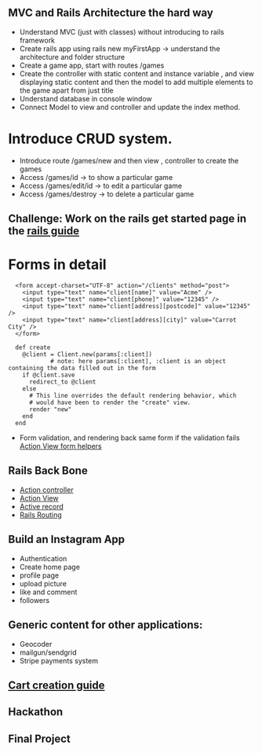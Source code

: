 ## MVC and Rails Architecture the hard way
- Understand MVC (just with classes) without introducing to rails framework
- Create rails app using rails new myFirstApp -> understand the architecture and folder structure
- Create a game app, start with routes /games
- Create the controller with static content and instance variable , and view displaying static content and then the model to add multiple elements to the game apart from just title
- Understand database in console window
- Connect Model to view and controller and update the index method.


# Introduce CRUD system.
- Introduce route /games/new and then view , controller to create the games
- Access /games/id  -> to show a particular game
- Access /games/edit/id -> to edit a particular game
- Access /games/destroy -> to delete a particular game



## Challenge: Work on the rails get started page in the [rails guide ](http://guides.rubyonrails.org/getting_started.html)

#  Forms in detail

```
  <form accept-charset="UTF-8" action="/clients" method="post">
    <input type="text" name="client[name]" value="Acme" />
    <input type="text" name="client[phone]" value="12345" />
    <input type="text" name="client[address][postcode]" value="12345" />
    <input type="text" name="client[address][city]" value="Carrot City" />
  </form>
```

```
  def create
    @client = Client.new(params[:client])   
            # note: here params[:client], :client is an object containing the data filled out in the form
    if @client.save
      redirect_to @client
    else
      # This line overrides the default rendering behavior, which
      # would have been to render the "create" view.
      render "new"
    end
  end
```
- Form validation, and rendering back same form if the validation fails
[Action View form helpers](http://guides.rubyonrails.org/form_helpers.html)



## Rails Back Bone
- [Action controller](http://guides.rubyonrails.org/action_controller_overview.html)
- [Action View](http://guides.rubyonrails.org/action_view_overview.html)
- [Active record](http://guides.rubyonrails.org/active_record_basics.html)
- [Rails Routing](http://guides.rubyonrails.org/routing.html)

## Build an Instagram App

- Authentication
- Create home page
- profile page
- upload picture
- like and comment
- followers


## Generic content for other applications:
- Geocoder
- mailgun/sendgrid
- Stripe payments system

## [Cart creation guide](/agile-web-development-with-rails.pdf)

## Hackathon

## Final Project
